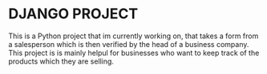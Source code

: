 # DJANGO PROJECT

This is a Python project that im currently working on, that takes a form from a salesperson which is then verified by the head of a business company. This project is is mainly helpul for businesses who want to keep track of the products which they are selling.
